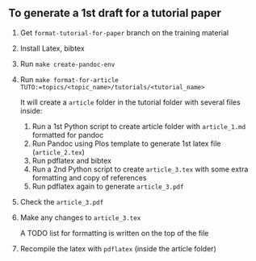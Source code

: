## To generate a 1st draft for a tutorial paper

1. Get `format-tutorial-for-paper` branch on the training material
2. Install Latex, bibtex
3. Run `make create-pandoc-env`
4. Run `make format-for-article TUTO:=topics/<topic_name>/tutorials/<tutorial_name>`

    It will create a `article` folder in the tutorial folder with several files inside:

    1. Run a 1st Python script to create article folder with `article_1.md` formatted for pandoc
    2. Run Pandoc using Plos template to generate 1st latex file (`article_2.tex`)
    3. Run pdflatex and bibtex
    4. Run a 2nd Python script to create `article_3.tex` with some extra formatting and copy of references
    5. Run pdflatex again to generate `article_3.pdf`

5. Check the `article_3.pdf`
6. Make any changes to `article_3.tex`

    A TODO list for formatting is written on the top of the file

7. Recompile the latex with `pdflatex` (inside the article folder)

 